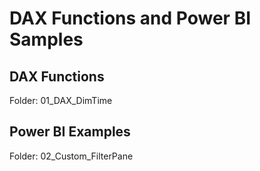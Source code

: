 # DAX Functions and Power BI Samples

## DAX Functions
Folder: 01_DAX_DimTime


## Power BI Examples

Folder: 02_Custom_FilterPane
